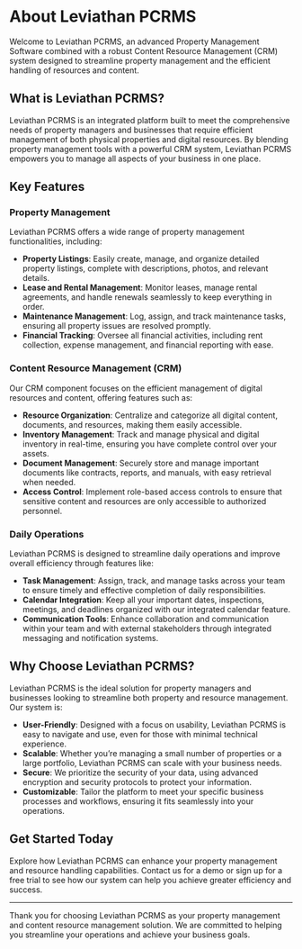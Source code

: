 # About Leviathan PCRMS

Welcome to Leviathan PCRMS, an advanced Property Management Software combined with a robust Content Resource Management (CRM) system designed to streamline property management and the efficient handling of resources and content.

## What is Leviathan PCRMS?

Leviathan PCRMS is an integrated platform built to meet the comprehensive needs of property managers and businesses that require efficient management of both physical properties and digital resources. By blending property management tools with a powerful CRM system, Leviathan PCRMS empowers you to manage all aspects of your business in one place.

## Key Features

### Property Management
Leviathan PCRMS offers a wide range of property management functionalities, including:
- **Property Listings**: Easily create, manage, and organize detailed property listings, complete with descriptions, photos, and relevant details.
- **Lease and Rental Management**: Monitor leases, manage rental agreements, and handle renewals seamlessly to keep everything in order.
- **Maintenance Management**: Log, assign, and track maintenance tasks, ensuring all property issues are resolved promptly.
- **Financial Tracking**: Oversee all financial activities, including rent collection, expense management, and financial reporting with ease.

### Content Resource Management (CRM)
Our CRM component focuses on the efficient management of digital resources and content, offering features such as:
- **Resource Organization**: Centralize and categorize all digital content, documents, and resources, making them easily accessible.
- **Inventory Management**: Track and manage physical and digital inventory in real-time, ensuring you have complete control over your assets.
- **Document Management**: Securely store and manage important documents like contracts, reports, and manuals, with easy retrieval when needed.
- **Access Control**: Implement role-based access controls to ensure that sensitive content and resources are only accessible to authorized personnel.

### Daily Operations
Leviathan PCRMS is designed to streamline daily operations and improve overall efficiency through features like:
- **Task Management**: Assign, track, and manage tasks across your team to ensure timely and effective completion of daily responsibilities.
- **Calendar Integration**: Keep all your important dates, inspections, meetings, and deadlines organized with our integrated calendar feature.
- **Communication Tools**: Enhance collaboration and communication within your team and with external stakeholders through integrated messaging and notification systems.

## Why Choose Leviathan PCRMS?

Leviathan PCRMS is the ideal solution for property managers and businesses looking to streamline both property and resource management. Our system is:
- **User-Friendly**: Designed with a focus on usability, Leviathan PCRMS is easy to navigate and use, even for those with minimal technical experience.
- **Scalable**: Whether you’re managing a small number of properties or a large portfolio, Leviathan PCRMS can scale with your business needs.
- **Secure**: We prioritize the security of your data, using advanced encryption and security protocols to protect your information.
- **Customizable**: Tailor the platform to meet your specific business processes and workflows, ensuring it fits seamlessly into your operations.

## Get Started Today

Explore how Leviathan PCRMS can enhance your property management and resource handling capabilities. Contact us for a demo or sign up for a free trial to see how our system can help you achieve greater efficiency and success.

---

Thank you for choosing Leviathan PCRMS as your property management and content resource management solution. We are committed to helping you streamline your operations and achieve your business goals.


